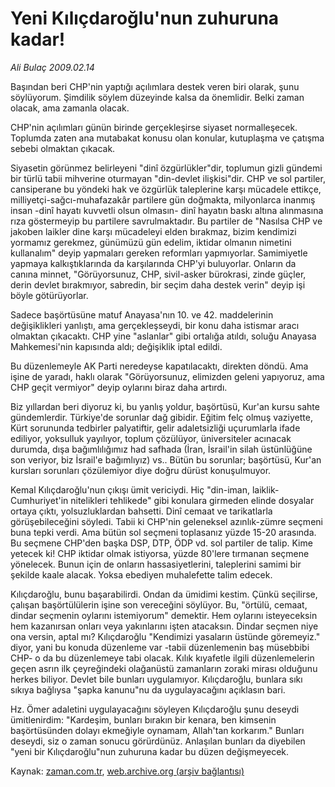# Yeni Kılıçdaroğlu'nun zuhuruna kadar!

*Ali Bulaç 2009.02.14*

<tr><td class="metin" colspan="2" style="padding-top: 20px; padding-left: 5px; padding-right: 10px;">Başından beri CHP'nin yaptığı açılımlara destek veren biri olarak, şunu söylüyorum. Şimdilik söylem düzeyinde kalsa da önemlidir. Belki zaman olacak, ama zamanla olacak.</td></tr><tr><td class="metin" colspan="2" style="padding-top: 20px; padding-left: 5px; padding-right: 10px;"><p> CHP'nin açılımları günün birinde gerçekleşirse siyaset normalleşecek. Toplumda zaten ana mutabakat konusu olan konular, kutuplaşma ve çatışma sebebi olmaktan çıkacak.
<p> Siyasetin görünmez belirleyeni "dinî özgürlükler"dir, toplumun gizli gündemi bir türlü tabii mihverine oturmayan "din-devlet ilişkisi"dir. CHP ve sol partiler, cansiperane bu yöndeki hak ve özgürlük taleplerine karşı mücadele ettikçe, milliyetçi-sağcı-muhafazakâr partilere gün doğmakta, milyonlarca inanmış insan -dinî hayatı kuvvetli olsun olmasın- dinî hayatın baskı altına alınmasına rıza göstermeyip bu partilere savrulmaktadır. Bu partiler de "Nasılsa CHP ve jakoben laikler dine karşı mücadeleyi elden bırakmaz, bizim kendimizi yormamız gerekmez, günümüzü gün edelim, iktidar olmanın nimetini kullanalım" deyip yapmaları gereken reformları yapmıyorlar. Samimiyetle yapmaya kalkıştıklarında da karşılarında CHP'yi buluyorlar. Onların da canına minnet, "Görüyorsunuz, CHP, sivil-asker bürokrasi, zinde güçler, derin devlet bırakmıyor, sabredin, bir seçim daha destek verin" deyip işi böyle götürüyorlar.
<p> Sadece başörtüsüne matuf Anayasa'nın 10. ve 42. maddelerinin değişiklikleri yanlıştı, ama gerçekleşseydi, bir konu daha istismar aracı olmaktan çıkacaktı. CHP yine "aslanlar" gibi ortalığa atıldı, soluğu Anayasa Mahkemesi'nin kapısında aldı; değişiklik iptal edildi.
<p> Bu düzenlemeyle AK Parti neredeyse kapatılacaktı, direkten döndü. Ama işine de yaradı, haklı olarak "Görüyorsunuz, elimizden geleni yapıyoruz, ama CHP geçit vermiyor" deyip oylarını biraz daha artırdı.
<p> Biz yıllardan beri diyoruz ki, bu yanlış yoldur, başörtüsü, Kur'an kursu sahte gündemlerdir. Türkiye'de sorunlar dağ gibidir. Eğitim felç olmuş vaziyette, Kürt sorununda tedbirler palyatiftir, gelir adaletsizliği uçurumlarla ifade ediliyor, yoksulluk yayılıyor, toplum çözülüyor, üniversiteler acınacak durumda, dışa bağımlılığımız had safhada (İran, İsrail'in silah üstünlüğüne son veriyor, biz İsrail'e bağımlıyız) vs.. Bütün bu sorunlar; başörtüsü, Kur'an kursları sorunları çözülemiyor diye doğru dürüst konuşulmuyor.
<p> Kemal Kılıçdaroğlu'nun çıkışı ümit vericiydi. Hiç "din-iman, laiklik-Cumhuriyet'in nitelikleri tehlikede" gibi konulara girmeden elinde dosyalar ortaya çıktı, yolsuzluklardan bahsetti. Dinî cemaat ve tarikatlarla görüşebileceğini söyledi. Tabii ki CHP'nin geleneksel azınlık-zümre seçmeni buna tepki verdi. Ama bütün sol seçmeni toplasanız yüzde 15-20 arasında. Bu seçmene CHP'den başka DSP, DTP, ÖDP vd. sol partiler de talip. Kime yetecek ki! CHP iktidar olmak istiyorsa, yüzde 80'lere tırmanan seçmene yönelecek. Bunun için de onların hassasiyetlerini, taleplerini samimi bir şekilde kaale alacak. Yoksa ebediyen muhalefette talim edecek.
<p> Kılıçdaroğlu, bunu başarabilirdi. Ondan da ümidimi kestim. Çünkü seçilirse, çalışan başörtülülerin işine son vereceğini söylüyor. Bu, "örtülü, cemaat, dindar seçmenin oylarını istemiyorum" demektir. Hem oylarını isteyeceksin hem kazanırsan onları veya yakınlarını işten atacaksın. Dindar seçmen niye ona versin, aptal mı? Kılıçdaroğlu "Kendimizi yasaların üstünde göremeyiz." diyor, yani bu konuda düzenleme var -tabii düzenlemenin baş müsebbibi CHP- o da bu düzenlemeye tabi olacak. Kılık kıyafetle ilgili düzenlemelerin geçen asrın ilk çeyreğindeki olağanüstü zamanların zoraki mirası olduğunu herkes biliyor. Devlet bile bunları uygulamıyor. Kılıçdaroğlu, bunlara sıkı sıkıya bağlıysa "şapka kanunu"nu da uygulayacağını açıklasın bari.
<p> Hz. Ömer adaletini uygulayacağını söyleyen Kılıçdaroğlu şunu deseydi ümitlenirdim: "Kardeşim, bunları bırakın bir kenara, ben kimsenin başörtüsünden dolayı ekmeğiyle oynamam, Allah'tan korkarım." Bunları deseydi, siz o zaman sonucu görürdünüz. Anlaşılan bunları da diyebilen "yeni bir Kılıçdaroğlu"nun zuhuruna kadar bu düzen değişmeyecek.<br/></p></p></p></p></p></p></p></p></td></tr>

Kaynak: [zaman.com.tr](http://zaman.com.tr/yazar.do?yazino=815058), [web.archive.org (arşiv bağlantısı)](http://web.archive.org/web/20090220014423/http://zaman.com.tr:80/yazar.do?yazino=815058)
